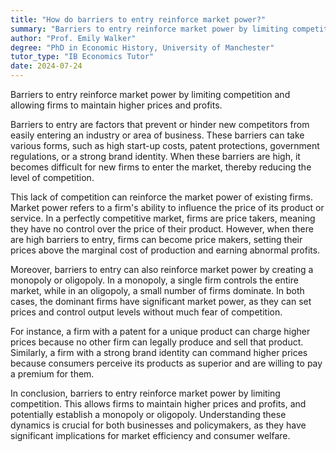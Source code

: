 ```yaml
---
title: "How do barriers to entry reinforce market power?"
summary: "Barriers to entry reinforce market power by limiting competition and allowing firms to maintain higher prices and profits."
author: "Prof. Emily Walker"
degree: "PhD in Economic History, University of Manchester"
tutor_type: "IB Economics Tutor"
date: 2024-07-24
---
```


Barriers to entry reinforce market power by limiting competition and allowing firms to maintain higher prices and profits.

Barriers to entry are factors that prevent or hinder new competitors from easily entering an industry or area of business. These barriers can take various forms, such as high start-up costs, patent protections, government regulations, or a strong brand identity. When these barriers are high, it becomes difficult for new firms to enter the market, thereby reducing the level of competition.

This lack of competition can reinforce the market power of existing firms. Market power refers to a firm's ability to influence the price of its product or service. In a perfectly competitive market, firms are price takers, meaning they have no control over the price of their product. However, when there are high barriers to entry, firms can become price makers, setting their prices above the marginal cost of production and earning abnormal profits.

Moreover, barriers to entry can also reinforce market power by creating a monopoly or oligopoly. In a monopoly, a single firm controls the entire market, while in an oligopoly, a small number of firms dominate. In both cases, the dominant firms have significant market power, as they can set prices and control output levels without much fear of competition.

For instance, a firm with a patent for a unique product can charge higher prices because no other firm can legally produce and sell that product. Similarly, a firm with a strong brand identity can command higher prices because consumers perceive its products as superior and are willing to pay a premium for them.

In conclusion, barriers to entry reinforce market power by limiting competition. This allows firms to maintain higher prices and profits, and potentially establish a monopoly or oligopoly. Understanding these dynamics is crucial for both businesses and policymakers, as they have significant implications for market efficiency and consumer welfare.
    